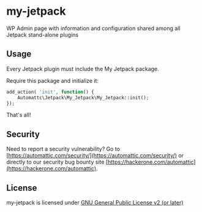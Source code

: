 # my-jetpack

WP Admin page with information and configuration shared among all Jetpack stand-alone plugins

## Usage

Every Jetpack plugin must include the My Jetpack package.

Require this package and initialize it:

```PHP
add_action( 'init', function() {
	Automattc\Jetpack\My_Jetpack\My_Jetpack::init();
});
```

That's all!

## Security

Need to report a security vulnerability? Go to [https://automattic.com/security/](https://automattic.com/security/) or directly to our security bug bounty site [https://hackerone.com/automattic](https://hackerone.com/automattic).

## License

my-jetpack is licensed under [GNU General Public License v2 (or later)](./LICENSE.txt)

